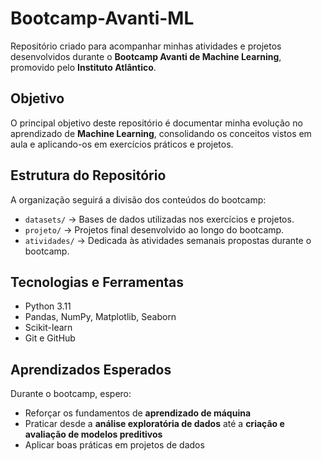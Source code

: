 # Bootcamp-Avanti-ML
Repositório criado para acompanhar minhas atividades e projetos desenvolvidos durante o **Bootcamp Avanti de Machine Learning**, promovido pelo **Instituto Atlântico**.

## Objetivo

O principal objetivo deste repositório é documentar minha evolução no aprendizado de **Machine Learning**, consolidando os conceitos vistos em aula e aplicando-os em exercícios práticos e projetos.

## Estrutura do Repositório

A organização seguirá a divisão dos conteúdos do bootcamp:

* `datasets/` → Bases de dados utilizadas nos exercícios e projetos.
* `projeto/` → Projetos final desenvolvido ao longo do bootcamp.
* `atividades/` → Dedicada às atividades semanais propostas durante o bootcamp.

## Tecnologias e Ferramentas

* Python 3.11
* Pandas, NumPy, Matplotlib, Seaborn
* Scikit-learn
* Git e GitHub

## Aprendizados Esperados

Durante o bootcamp, espero:

* Reforçar os fundamentos de **aprendizado de máquina**
* Praticar desde a **análise exploratória de dados** até a **criação e avaliação de modelos preditivos**
* Aplicar boas práticas em projetos de dados
